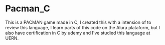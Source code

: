# Pacman_C
 This is a PACMAN game made in C, I created this with a intension of to review
 this language, I learn parts of this code on the Alura plataform, but I also
 have certification in C by udemy and I've studied this language at UERN.
